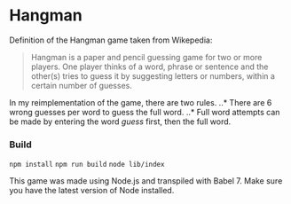 # Hangman

Definition of the Hangman game taken from Wikepedia:
>Hangman is a paper and pencil guessing game for two or more players. One player thinks of a word, phrase or sentence and the other(s) tries to guess it by suggesting letters or numbers, within a certain number of guesses.

In my reimplementation of the game, there are two rules.
..* There are 6 wrong guesses per word to guess the full word.
..* Full word attempts can be made by entering the word _guess_ first, then the full word.

### Build
```npm install```
```npm run build```
```node lib/index```

This game was made using Node.js and transpiled with Babel 7. Make sure you have the latest version of Node installed.